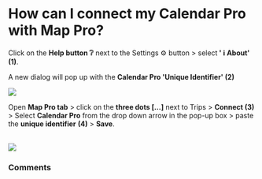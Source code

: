# How can I connect my Calendar Pro with Map Pro?

<p class="no-margin">Click on the <b>Help button ❔</b> next to the Settings ⚙️ button &gt; select<b> ' ℹ️ About' (1)</b>.</p>
<p class="no-margin"></p>
<p class="no-margin">A new dialog will pop up with the <b>Calendar Pro 'Unique Identifier' (2)</b><br></p>
<div class="intercom-container"><img src="/assets/img/teams-pro/image_184.png"></div><p class="no-margin"></p>
<p class="no-margin">Open <b>Map Pro tab</b> &gt; click on the <b>three dots [...]</b> next to Trips &gt; <b>Connect (3) </b>&gt; Select <b>Calendar Pro</b> from the drop down arrow in the pop-up box &gt; paste the <b>unique identifier</b> <b>(4)</b> &gt; <b>Save</b>.<br><br></p>
<div class="intercom-container"><img src="/assets/img/teams-pro/image_185.png"></div>

### Comments
<Comments />
